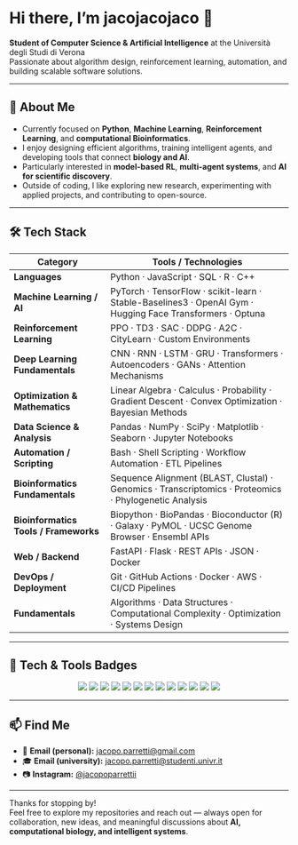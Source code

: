 # Hi there, I’m **jacojacojaco** 👋  
**Student of Computer Science & Artificial Intelligence** at the Università degli Studi di Verona  
Passionate about algorithm design, reinforcement learning, automation, and building scalable software solutions.

---

## 🎯 About Me  
- Currently focused on **Python**, **Machine Learning**, **Reinforcement Learning**, and **computational Bioinformatics**.  
- I enjoy designing efficient algorithms, training intelligent agents, and developing tools that connect **biology and AI**.  
- Particularly interested in **model-based RL**, **multi-agent systems**, and **AI for scientific discovery**.  
- Outside of coding, I like exploring new research, experimenting with applied projects, and contributing to open-source.

---

## 🛠️ Tech Stack  

| Category | Tools / Technologies |
|-----------|----------------------|
| **Languages** | Python · JavaScript · SQL · R · C++ |
| **Machine Learning / AI** | PyTorch · TensorFlow · scikit-learn · Stable-Baselines3 · OpenAI Gym · Hugging Face Transformers · Optuna |
| **Reinforcement Learning** | PPO · TD3 · SAC · DDPG · A2C · CityLearn · Custom Environments |
| **Deep Learning Fundamentals** | CNN · RNN · LSTM · GRU · Transformers · Autoencoders · GANs · Attention Mechanisms |
| **Optimization & Mathematics** | Linear Algebra · Calculus · Probability · Gradient Descent · Convex Optimization · Bayesian Methods |
| **Data Science & Analysis** | Pandas · NumPy · SciPy · Matplotlib · Seaborn · Jupyter Notebooks |
| **Automation / Scripting** | Bash · Shell Scripting · Workflow Automation · ETL Pipelines |
| **Bioinformatics Fundamentals** | Sequence Alignment (BLAST, Clustal) · Genomics · Transcriptomics · Proteomics · Phylogenetic Analysis |
| **Bioinformatics Tools / Frameworks** | Biopython · BioPandas · Bioconductor (R) · Galaxy · PyMOL · UCSC Genome Browser · Ensembl APIs |
| **Web / Backend** | FastAPI · Flask · REST APIs · JSON · Docker |
| **DevOps / Deployment** | Git · GitHub Actions · Docker · AWS · CI/CD Pipelines |
| **Fundamentals** | Algorithms · Data Structures · Computational Complexity · Optimization · Systems Design |

---

## 🧩 Tech & Tools Badges  

<p align="center">
  <img src="https://img.shields.io/badge/Python-3776AB?style=for-the-badge&logo=python&logoColor=white"/>
  <img src="https://img.shields.io/badge/PyTorch-EE4C2C?style=for-the-badge&logo=pytorch&logoColor=white"/>
  <img src="https://img.shields.io/badge/TensorFlow-FF6F00?style=for-the-badge&logo=tensorflow&logoColor=white"/>
  <img src="https://img.shields.io/badge/HuggingFace-FCC624?style=for-the-badge&logo=huggingface&logoColor=black"/>
  <img src="https://img.shields.io/badge/FastAPI-009688?style=for-the-badge&logo=fastapi&logoColor=white"/>
  <img src="https://img.shields.io/badge/Docker-2496ED?style=for-the-badge&logo=docker&logoColor=white"/>
  <img src="https://img.shields.io/badge/GitHub_Actions-2088FF?style=for-the-badge&logo=github-actions&logoColor=white"/>
  <img src="https://img.shields.io/badge/AWS-232F3E?style=for-the-badge&logo=amazonaws&logoColor=white"/>
  <img src="https://img.shields.io/badge/OpenAI-412991?style=for-the-badge&logo=openai&logoColor=white"/>
  <img src="https://img.shields.io/badge/Numpy-013243?style=for-the-badge&logo=numpy&logoColor=white"/>
  <img src="https://img.shields.io/badge/Pandas-150458?style=for-the-badge&logo=pandas&logoColor=white"/>
  <img src="https://img.shields.io/badge/R-276DC3?style=for-the-badge&logo=r&logoColor=white"/>
  <img src="https://img.shields.io/badge/Biopython-3776AB?style=for-the-badge&logo=python&logoColor=white"/>
</p>

---

## 📫 Find Me  

- 📧 **Email (personal):** [jacopo.parretti@gmail.com](mailto:jacopo.parretti@gmail.com)  
- 🎓 **Email (university):** [jacopo.parretti@studenti.univr.it](mailto:jacopo.parretti@studenti.univr.it)  
- 📷 **Instagram:** [@jacopoparrettii](https://www.instagram.com/jacopoparrettii)

---

Thanks for stopping by!  
Feel free to explore my repositories and reach out — always open for collaboration, new ideas, and meaningful discussions about **AI, computational biology, and intelligent systems**.

